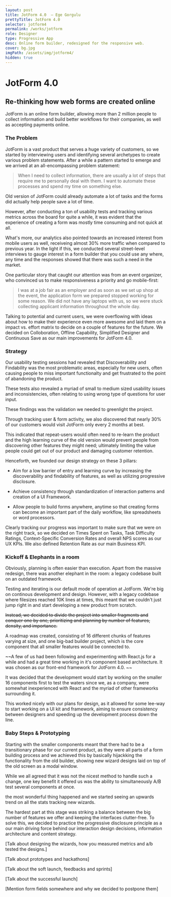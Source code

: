 ```yaml
---
layout: post
title: JotForm 4.0  — Ege Gorgulu
prettyTitle: JotForm 4.0
selector: jotform4
permalink: /works/jotform
role: Designer
type: Progressive App
desc: Online form builder, redesigned for the responsive web.
cover: bg.jpg
imgPath: /assets/img/jotform4/
hidden: true
---
```


# JotForm 4.0

## Re-thinking how web forms are created online

JotForm is an online form builder, allowing more than 2 million people to collect information and build better workflows for their companies, as well as accepting payments online.

### The Problem

JotForm is a vast product that serves a huge variety of customers, so we started by interviewing users and identifying several archetypes to create various problem statements. After a while a pattern started to emerge and we arrived at an all-encompassing problem statement:

> When I need to collect information, there are usually a lot of steps that require me to personally deal with them. I want to automate these processes and spend my time on something else.

Old version of JotForm could already automate a lot of tasks and the forms did actually help people save a lot of time. 

However, after conducting a ton of usability tests and tracking various metrics across the board for quite a while, it was evident that the experience of creating a form was mostly time consuming and not quick at all.

What's more, our analytics also pointed towards an increased interest from mobile users as well, receiveing almost 30% more traffic when compared to previous year. In the light if this, we conducted several street-level interviews to gauge interest in a form builder that you could use any where, any time and the responses showed that there was such a need in the market. 

One particular story that caught our attention was from an event organizer, who convinced us to make responsiveness a priority and go mobile-first:

> I was at a job fair as an employer and as soon as we set up shop at the event, the application form we prepared stopped working for some reason. We did not have any laptops with us, so we were stuck collecting applicant information throughout the whole day. 

Talking to potential and current users, we were overflowing with ideas about how to make their experience even more awesome and laid them on a impact vs. effort matrix to decide on a couple of features for the future. We decided on Colloboration, Offline Capability, Simplified Designer and Continuous Save as our main improvements for JotForm 4.0.

### Strategy

Our usability testing sessions had revealed that Discoverability and Findability was the most problematic areas, especially for new users, often causing people to miss important functionalty and get frustrated to the point of abandoning the product. 

These tests also revealed a myriad of small to medium sized usability issues and inconsistencies, often relating to using wrong type of questions for user input. 

These findings was the validation we needed to greenlight the project.

Through tracking user & form activity, we also discovered that nearly 30% of our customers would visit JotForm only every 2 months at best. 

This indicated that repeat-users would often need to re-learn the product and the high learning curve of the old version would prevent people from discovering other features they might need; ultimately limiting the value people could get out of our product and damaging customer retention.

Henceforth, we founded our design strategy on these 3 pillars: 

- Aim for a low barrier of entry and learning curve by increasing the discoverability and findability of features, as well as utilizing progressive disclosure.

- Achieve consistency through standardization of interaction patterns and creation of a UI Framework.

- Allow people to build forms anywhere, anytime so that creating forms can become an important part of the daily workflow, like spreadsheets or word processors.

Clearly tracking our progress was important to make sure that we were on the right track, so we decided on Times Spent on Tasks, Task Difficulty Ratings, Context-Specific Conversion Rates and overall NPS scores as our UX KPIs. We also defined Retention Rate as our main Business KPI.

### Kickoff & Elephants in a room

Obviously, planning is often easier than execution. Apart from the massive redesign, there was another elephant in the room: a legacy codebase built on an outdated framework.

Testing and iterating is our default mode of operation at JotForm. We're big on continous development and design. However, with a legacy codebase where filesizes reached 10K lines at times, this meant that we couldn't just jump right in and start developing a new product from scratch. 

~~Instead, we decided to divide the project into smaller fragments and conquer one by one, prioritizing and planning by number of features, density, and importance.~~

A roadmap was created, consisting of 16 different chunks of features varying at size, and one big-bad builder project, which is the core component that all smaller features would be connected to. 

~~A few of us had been following and experimenting with React.js for a while and had a great time working in it's component based architecture. It was chosen as our front-end framework for JotForm 4.0. ~~

It was decided that the development would start by working on the smaller 16 components first to test the waters since we, as a company, were somewhat inexperienced with React and the myriad of other frameworks surrounding it.

This worked nicely with our plans for design, as it allowed for some lee-way to start working on a UI kit and framework, aiming to ensure consistency between designers and speeding up the development process down the line.

### Baby Steps & Prototyping

Starting with the smaller components meant that there had to be a transitionary phase for our current product, as they were all parts of a form building process and we achieved this by basically hijackking the functionality from the old builder, showing new wizard designs laid on top of the old screen as a modal window.

While we all agreed that it was not the nicest method to handle such a change, one key benefit it offered us was the ability to simultaneously A/B test several components at once.

 the most wonderful thing happened and we started seeing an upwards trend on all the stats tracking new wizards.

The hardest part at this stage was striking a balance between the big number of features we offer and keeping the interfaces clutter-free. To solve this, we decided to practice the progressive disclosure principle as a our main driving force behind our interaction design decisions, information architecture and content strategy.




[Talk about designing the wizards, how you measured metrics and a/b tested the designs.]

[Talk about prototypes and hackathons]

[Talk about the soft launch, feedbacks and sprints]

[Talk about the successful launch]

[Mention form fields somewhere and why we decided to postpone them]









